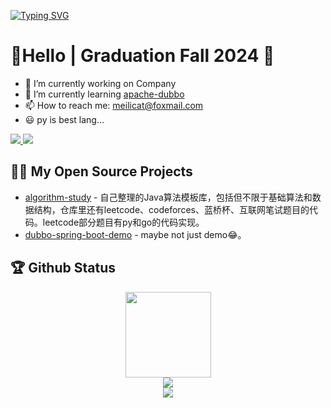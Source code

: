 [![Typing SVG](https://readme-typing-svg.demolab.com?font=Fira+Code&pause=1000&color=4AC4F7&random=false&width=490&lines=Hi%EF%BC%81+this+is+Iron+Buster's+github+warehouse)](https://git.io/typing-svg)

<table>

# 🙋Hello | Graduation Fall 2024 👋

- 🔭 I’m currently working on Company
- 🌱 I’m currently learning [apache-dubbo](https://github.com/apache/dubbo)
- 📫 How to reach me: meilicat@foxmail.com
- 😃 py is best lang...

<p>
  <a href="https://codeforces.com/profile/ktcat">
    <img src="https://img.shields.io/badge/ktcat-Codeforces-blue?style=for-the-badge&logo=codeforces">
  </a>
  <a href="https://leetcode.cn/u/meilicat/">
    <img src="https://img.shields.io/badge/meilicat-Leetcode-green?style=for-the-badge&logo=leetcode">
  </a>
</p>

## 🤾‍♂️ My Open Source Projects

- [algorithm-study](https://github.com/Iron-Buster/algorithm-study) - 自己整理的Java算法模板库，包括但不限于基础算法和数据结构，仓库里还有leetcode、codeforces、蓝桥杯、互联网笔试题目的代码。leetcode部分题目有py和go的代码实现。
- [dubbo-spring-boot-demo](https://github.com/Iron-Buster/dubbo-spring-boot-demo) - maybe not just demo😂。

## 🏆 Github Status

<div align="center"> <img height="137px" src="https://github-readme-stats.vercel.app/api?username=Iron-Buster&hide_title=true&hide_border=true&show_icons=true&line_height=21&text_color=000&icon_color=000&bg_color=0,ea6161,ffc64d,fffc4d,52fa5a&theme=graywhite" /> </div>

<div align="center"> <img src="https://github-readme-stats.vercel.app/api/top-langs/?username=Iron-Buster&theme=transparent&layout=compact"> </div>

<div align="center"> <img src="https://github-profile-trophy.vercel.app/?username=Iron-Buster&theme=tokyonight&no-bg=true" /> </div>

